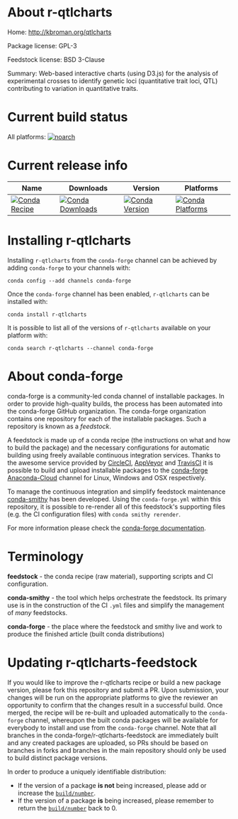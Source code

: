 About r-qtlcharts
=================

Home: http://kbroman.org/qtlcharts

Package license: GPL-3

Feedstock license: BSD 3-Clause

Summary: Web-based interactive charts (using D3.js) for the analysis of experimental crosses to identify genetic loci (quantitative trait loci, QTL) contributing to variation in quantitative traits.



Current build status
====================

All platforms:
[![noarch](https://img.shields.io/circleci/project/github/conda-forge/r-qtlcharts-feedstock/master.svg?label=noarch)](https://circleci.com/gh/conda-forge/r-qtlcharts-feedstock)

Current release info
====================

| Name | Downloads | Version | Platforms |
| --- | --- | --- | --- |
| [![Conda Recipe](https://img.shields.io/badge/recipe-r--qtlcharts-green.svg)](https://anaconda.org/conda-forge/r-qtlcharts) | [![Conda Downloads](https://img.shields.io/conda/dn/conda-forge/r-qtlcharts.svg)](https://anaconda.org/conda-forge/r-qtlcharts) | [![Conda Version](https://img.shields.io/conda/vn/conda-forge/r-qtlcharts.svg)](https://anaconda.org/conda-forge/r-qtlcharts) | [![Conda Platforms](https://img.shields.io/conda/pn/conda-forge/r-qtlcharts.svg)](https://anaconda.org/conda-forge/r-qtlcharts) |

Installing r-qtlcharts
======================

Installing `r-qtlcharts` from the `conda-forge` channel can be achieved by adding `conda-forge` to your channels with:

```
conda config --add channels conda-forge
```

Once the `conda-forge` channel has been enabled, `r-qtlcharts` can be installed with:

```
conda install r-qtlcharts
```

It is possible to list all of the versions of `r-qtlcharts` available on your platform with:

```
conda search r-qtlcharts --channel conda-forge
```


About conda-forge
=================

conda-forge is a community-led conda channel of installable packages.
In order to provide high-quality builds, the process has been automated into the
conda-forge GitHub organization. The conda-forge organization contains one repository
for each of the installable packages. Such a repository is known as a *feedstock*.

A feedstock is made up of a conda recipe (the instructions on what and how to build
the package) and the necessary configurations for automatic building using freely
available continuous integration services. Thanks to the awesome service provided by
[CircleCI](https://circleci.com/), [AppVeyor](https://www.appveyor.com/)
and [TravisCI](https://travis-ci.org/) it is possible to build and upload installable
packages to the [conda-forge](https://anaconda.org/conda-forge)
[Anaconda-Cloud](https://anaconda.org/) channel for Linux, Windows and OSX respectively.

To manage the continuous integration and simplify feedstock maintenance
[conda-smithy](https://github.com/conda-forge/conda-smithy) has been developed.
Using the ``conda-forge.yml`` within this repository, it is possible to re-render all of
this feedstock's supporting files (e.g. the CI configuration files) with ``conda smithy rerender``.

For more information please check the [conda-forge documentation](https://conda-forge.org/docs/).

Terminology
===========

**feedstock** - the conda recipe (raw material), supporting scripts and CI configuration.

**conda-smithy** - the tool which helps orchestrate the feedstock.
                   Its primary use is in the construction of the CI ``.yml`` files
                   and simplify the management of *many* feedstocks.

**conda-forge** - the place where the feedstock and smithy live and work to
                  produce the finished article (built conda distributions)


Updating r-qtlcharts-feedstock
==============================

If you would like to improve the r-qtlcharts recipe or build a new
package version, please fork this repository and submit a PR. Upon submission,
your changes will be run on the appropriate platforms to give the reviewer an
opportunity to confirm that the changes result in a successful build. Once
merged, the recipe will be re-built and uploaded automatically to the
`conda-forge` channel, whereupon the built conda packages will be available for
everybody to install and use from the `conda-forge` channel.
Note that all branches in the conda-forge/r-qtlcharts-feedstock are
immediately built and any created packages are uploaded, so PRs should be based
on branches in forks and branches in the main repository should only be used to
build distinct package versions.

In order to produce a uniquely identifiable distribution:
 * If the version of a package **is not** being increased, please add or increase
   the [``build/number``](https://conda.io/docs/user-guide/tasks/build-packages/define-metadata.html#build-number-and-string).
 * If the version of a package **is** being increased, please remember to return
   the [``build/number``](https://conda.io/docs/user-guide/tasks/build-packages/define-metadata.html#build-number-and-string)
   back to 0.
